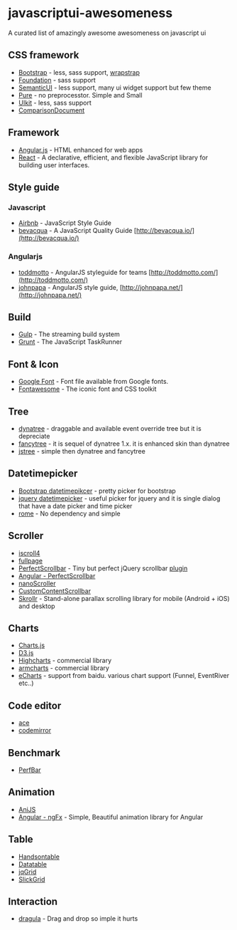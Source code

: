 javascriptui-awesomeness
========================

A curated list of amazingly awesome awesomeness on javascript ui

## CSS framework
 - [Bootstrap](http://getbootstrap.com/) - less, sass support, [wrapstrap](https://wrapbootstrap.com/)
 - [Foundation](http://foundation.zurb.com/) - sass support 
 - [SemanticUI](http://semantic-ui.com/) - less support, many ui widget support but few theme
 - [Pure](http://purecss.io/) - no preprocesstor. Simple and Small
 - [UIkit](http://getuikit.com/) - less, sass support
 - [ComparisonDocument](http://www.sitepoint.com/5-most-popular-frontend-frameworks-compared/)

## Framework
 - [Angular.js](https://github.com/angular/angular.js) - HTML enhanced for web apps 
 - [React](https://github.com/facebook/react) - A declarative, efficient, and flexible JavaScript library for building user interfaces. 

## Style guide

### Javascript
- [Airbnb](https://github.com/airbnb/javascript) - JavaScript Style Guide
- [bevacqua](https://github.com/bevacqua/js) - A JavaScript Quality Guide [http://bevacqua.io/](http://bevacqua.io/)

### Angularjs
- [toddmotto](https://github.com/toddmotto/angularjs-styleguide) - AngularJS styleguide for teams [http://toddmotto.com/](http://toddmotto.com/)
- [johnpapa](https://github.com/johnpapa/angular-styleguide) - AngularJS style guide, [http://johnpapa.net/](http://johnpapa.net/)

## Build
- [Gulp](http://gulpjs.com/) -  The streaming build system 
- [Grunt](http://gruntjs.com/) - The JavaScript TaskRunner

## Font & Icon
 - [Google Font](https://github.com/google/fonts) - Font file available from Google fonts.
 - [Fontawesome](http://fortawesome.github.io/Font-Awesome/) - The iconic font and CSS toolkit

## Tree
- [dynatree](https://code.google.com/p/dynatree/) - draggable and available event override tree but it is depreciate
- [fancytree](https://github.com/mar10/fancytree) - it is sequel of dynatree 1.x. it is enhanced skin than dynatree
- [jstree](http://www.jstree.com/) - simple then dynatree and fancytree

## Datetimepicker
- [Bootstrap datetimepikcer](http://tarruda.github.io/bootstrap-datetimepicker/) - pretty picker for bootstrap
- [jquery datetimepicker](https://github.com/trentrichardson/jQuery-Timepicker-Addon) - useful picker for jquery and it is single dialog that have a date picker and time picker
- [rome](https://github.com/bevacqua/rome) - No dependency and simple

## Scroller
- [iscroll4](http://cubiq.org/iscroll-4)
- [fullpage](https://github.com/alvarotrigo/fullPage.js#fullpagejs)
- [PerfectScrollbar](http://noraesae.github.io/perfect-scrollbar/) - Tiny but perfect jQuery scrollbar [plugin](http://noraesae.github.io/perfect-scrollbar)
- [Angular - PerfectScrollbar](https://github.com/itsdrewmiller/angular-perfect-scrollbar)
- [nanoScroller](http://jamesflorentino.github.io/nanoScrollerJS/)
- [CustomContentScrollbar](http://manos.malihu.gr/tuts/jquery_custom_scrollbar.html)
- [Skrollr](https://github.com/Prinzhorn/skrollr) - Stand-alone parallax scrolling library for mobile (Android + iOS) and desktop

## Charts
- [Charts.js](http://www.chartjs.org/)
- [D3.js](http://d3js.org/)
- [Highcharts](http://www.highcharts.com/) - commercial library
- [armcharts](http://www.amcharts.com/) - commercial library
- [eCharts](http://echarts.baidu.com/index-en.html) - support from baidu. various chart support (Funnel, EventRiver etc..)

## Code editor
- [ace](http://ace.c9.io/#nav=about)
- [codemirror](http://codemirror.net/)

## Benchmark
- [PerfBar](http://lafikl.github.io/perfBar/)

## Animation
- [AniJS](http://anijs.github.io/)
- [Angular - ngFx](https://github.com/Hendrixer/ngFx) - Simple, Beautiful animation library for Angular

## Table
- [Handsontable](http://handsontable.com/)
- [Datatable](http://www.datatables.net/)
- [jqGrid](http://www.trirand.com/blog/)
- [SlickGrid](https://github.com/mleibman/SlickGrid)

## Interaction
- [dragula](https://github.com/bevacqua/dragula) - Drag and drop so imple it hurts

